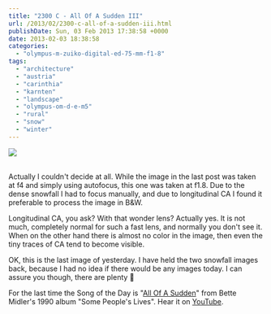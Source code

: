 ```yaml
---
title: "2300 C - All Of A Sudden III"
url: /2013/02/2300-c-all-of-a-sudden-iii.html
publishDate: Sun, 03 Feb 2013 17:38:58 +0000
date: 2013-02-03 18:38:58
categories: 
  - "olympus-m-zuiko-digital-ed-75-mm-f1-8"
tags: 
  - "architecture"
  - "austria"
  - "carinthia"
  - "karnten"
  - "landscape"
  - "olympus-om-d-e-m5"
  - "rural"
  - "snow"
  - "winter"
---
```

<div class="container">
<div class="center"><a target="_blank" href="https://d25zfm9zpd7gm5.cloudfront.net/1200x1200/2013/20130202_115605_lr_plain.jpg"><img src="https://d25zfm9zpd7gm5.cloudfront.net/0600x0600/2013/20130202_115605_lr_plain.jpg" /></a></div>
</div>
<br />

Actually I couldn't decide at all. While the image in the last post was taken at f4 and simply using autofocus, this one was taken at f1.8. Due to the dense snowfall I had to focus manually, and due to longitudinal CA I found it preferable to process the image in B&amp;W.

Longitudinal CA, you ask? With that wonder lens? Actually yes. It is not much, completely normal for such a fast lens, and normally you don't see it. When on the other hand there is almost no color in the image, then even the tiny traces of CA tend to become visible.

 OK, this is the last image of yesterday. I have held the two snowfall images back, because I had no idea if there would be any images today. I can assure you though, there are plenty 🙂

For the last time the Song of the Day is "<a href="http://www.lyricsmode.com/lyrics/b/bette_midler/all_of_a_sudden.html" target="_blank">All Of A Sudden</a>" from Bette Midler's 1990 album "Some People's Lives". Hear it on <a href="http://www.youtube.com/watch?v=5pJHzX7LzjQ" target="_blank">YouTube</a>.

